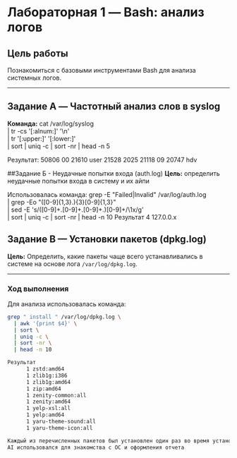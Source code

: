 # Лабораторная 1 — Bash: анализ логов

## Цель работы
Познакомиться с базовыми инструментами Bash для анализа системных логов.

---

## Задание A — Частотный анализ слов в syslog

**Команда:**
cat /var/log/syslog \
  | tr -cs '[:alnum:]' '\n' \
  | tr '[:upper:]' '[:lower:]' \
  | sort | uniq -c | sort -nr | head -n 5

Результат:
  50806 00
  21610 user
  21528 2025
  21118 09
  20747 hdv

##Задание Б - Неудачные попытки входа (auth.log)
**Цель:** определить неудачные попытки входа в систему и их айпи

Использовалась команда:
grep -E "Failed|Invalid" /var/log/auth.log \
  | grep -Eo "([0-9]{1,3}\.){3}[0-9]{1,3}" \
  | sed -E 's/([0-9]+\.[0-9]+\.[0-9]+\.)[0-9]+/\1x/g' \
  | sort | uniq -c | sort -nr | head -n 10
Результат 4 127.0.0.x
 
## Задание В — Установки пакетов (dpkg.log)

**Цель:**
Определить, какие пакеты чаще всего устанавливались в системе на основе лога `/var/log/dpkg.log`.

---

### Ход выполнения

Для анализа использовалась команда:

```bash
grep " install " /var/log/dpkg.log \
  | awk '{print $4}' \
  | sort \
  | uniq -c \
  | sort -nr \
  | head -n 10

Результат
      1 zstd:amd64
      1 zlib1g:i386
      1 zlib1g:amd64
      1 zip:amd64
      1 zenity-common:all
      1 zenity:amd64
      1 yelp-xsl:all
      1 yelp:amd64
      1 yaru-theme-sound:all
      1 yaru-theme-icon:all

Каждый из перечисленных пакетов был установлен один раз во время установки системы
AI использовался для знакомства с ОС и оформления отчета


